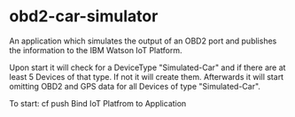 # obd2-car-simulator
An application which simulates the output of an OBD2 port and publishes the information to the IBM Watson IoT Platform.

Upon start it will check for a DeviceType "Simulated-Car" and if there are at least 5 Devices of that type. If not it will create them.
Afterwards it will start omitting OBD2 and GPS data for all Devices of type "Simulated-Car".

To start:
cf push
Bind IoT Platfrom to Application
